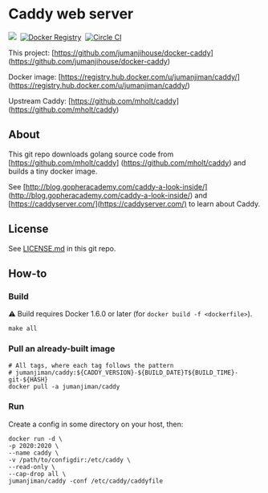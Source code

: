 Caddy web server
================

[![](https://badge.imagelayers.io/jumanjiman/caddy.svg)](https://imagelayers.io/?images=jumanjiman/caddy:latest 'View image size and layers')&nbsp;
[![Docker Registry](https://img.shields.io/docker/pulls/jumanjiman/caddy.svg)](https://registry.hub.docker.com/u/jumanjiman/caddy)&nbsp;
[![Circle CI](https://circleci.com/gh/jumanjihouse/docker-caddy.png?circle-token=cf57179da67e6644c2d6efee8b4612774a3bd29b)](https://circleci.com/gh/jumanjihouse/docker-caddy/tree/master 'View CI builds')

This project: [https://github.com/jumanjihouse/docker-caddy]
(https://github.com/jumanjihouse/docker-caddy)

Docker image: [https://registry.hub.docker.com/u/jumanjiman/caddy/]
(https://registry.hub.docker.com/u/jumanjiman/caddy/)

Upstream Caddy: [https://github.com/mholt/caddy]
(https://github.com/mholt/caddy)


About
-----

This git repo downloads golang source code from
[https://github.com/mholt/caddy]
(https://github.com/mholt/caddy)
and builds a tiny docker image.

See [http://blog.gopheracademy.com/caddy-a-look-inside/]
(http://blog.gopheracademy.com/caddy-a-look-inside/)
and [https://caddyserver.com/](https://caddyserver.com/)
to learn about Caddy.


License
-------

See [LICENSE.md](https://github.com/jumanjihouse/docker-caddy/blob/master/LICENSE.md)
in this git repo.


How-to
------

### Build

:warning: Build requires Docker 1.6.0 or later (for `docker build -f <dockerfile>`).

    make all


### Pull an already-built image

    # All tags, where each tag follows the pattern
    # jumanjiman/caddy:${CADDY_VERSION}-${BUILD_DATE}T${BUILD_TIME}-git-${HASH}
    docker pull -a jumanjiman/caddy


### Run

Create a config in some directory on your host, then:

    docker run -d \
    -p 2020:2020 \
    --name caddy \
    -v /path/to/configdir:/etc/caddy \
    --read-only \
    --cap-drop all \
    jumanjiman/caddy -conf /etc/caddy/caddyfile
